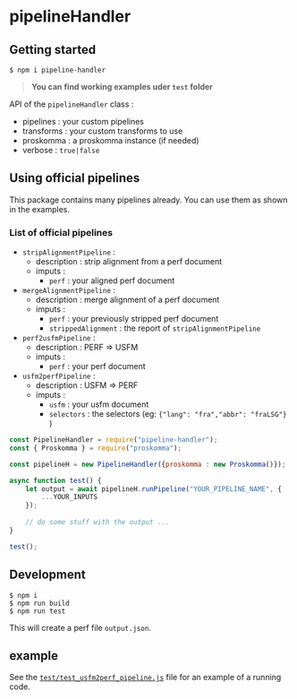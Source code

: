 # pipelineHandler

## Getting started

```
$ npm i pipeline-handler
```

> **You can find working examples uder `test` folder**

API of the `pipelineHandler` class :  
* pipelines : your custom pipelines
* transforms : your custom transforms to use
* proskomma : a proskomma instance (if needed)
* verbose : `true|false`

## Using official pipelines

This package contains many pipelines already. You can use them as shown in the examples.

### List of official pipelines

* `stripAlignmentPipeline` : 
  * description : strip alignment from a perf document
  * imputs :
    * `perf` : your aligned perf document
* `mergeAlignmentPipeline` :
  * description : merge alignment of a perf document
  * imputs :
    * `perf` : your previously stripped perf document
    * `strippedAlignment` : the report of `stripAlignmentPipeline`
* `perf2usfmPipeline` :
  * description : PERF => USFM
  * imputs :
    * `perf` : your perf document
* `usfm2perfPipeline` :
  * description : USFM => PERF
  * imputs :
    * `usfm` : your usfm document
    * `selectors` : the selectors (eg: `{"lang": "fra","abbr": "fraLSG"}` )

```js
const PipelineHandler = require("pipeline-handler");
const { Proskomma } = require("proskomma");

const pipelineH = new PipelineHandler({proskomma : new Proskomma()});

async function test() {
    let output = await pipelineH.runPipeline("YOUR_PIPELINE_NAME", {
        ...YOUR_INPUTS
    });
    
    // do some stuff with the output ...
}

test();

```

## Development
```
$ npm i
$ npm run build
$ npm run test
```

This will create a perf file `output.json`.

## example

See the [`test/test_usfm2perf_pipeline.js`](test/test_usfm2perf_pipeline.js) file for an example of a running code.